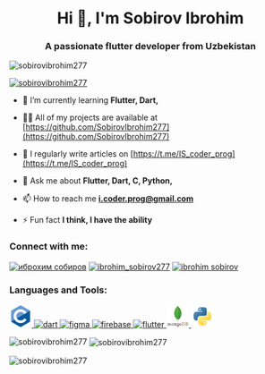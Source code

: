 <h1 align="center">Hi 👋, I'm Sobirov Ibrohim</h1>
<h3 align="center">A passionate flutter developer from Uzbekistan</h3>

<p align="left"> <img src="https://komarev.com/ghpvc/?username=sobirovibrohim277&label=Profile%20views&color=0e75b6&style=flat" alt="sobirovibrohim277" /> </p>

<p align="left"> <a href="https://github.com/ryo-ma/github-profile-trophy"><img src="https://github-profile-trophy.vercel.app/?username=sobirovibrohim277" alt="sobirovibrohim277" /></a> </p>

- 🌱 I’m currently learning **Flutter, Dart,**

- 👨‍💻 All of my projects are available at [https://github.com/SobirovIbrohim277](https://github.com/SobirovIbrohim277)

- 📝 I regularly write articles on [https://t.me/IS_coder_prog](https://t.me/IS_coder_prog)

- 💬 Ask me about **Flutter, Dart, C, Python,**

- 📫 How to reach me **i.coder.prog@gmail.com**

- ⚡ Fun fact **I think, I have the ability**

<h3 align="left">Connect with me:</h3>
<p align="left">
<a href="https://fb.com/иброхим собиров" target="blank"><img align="center" src="https://raw.githubusercontent.com/rahuldkjain/github-profile-readme-generator/master/src/images/icons/Social/facebook.svg" alt="иброхим собиров" height="30" width="40" /></a>
<a href="https://instagram.com/ibrohim_sobirov277" target="blank"><img align="center" src="https://raw.githubusercontent.com/rahuldkjain/github-profile-readme-generator/master/src/images/icons/Social/instagram.svg" alt="ibrohim_sobirov277" height="30" width="40" /></a>
<a href="https://medium.com/ibrohim sobirov" target="blank"><img align="center" src="https://raw.githubusercontent.com/rahuldkjain/github-profile-readme-generator/master/src/images/icons/Social/medium.svg" alt="ibrohim sobirov" height="30" width="40" /></a>
</p>

<h3 align="left">Languages and Tools:</h3>
<p align="left"> <a href="https://www.cprogramming.com/" target="_blank" rel="noreferrer"> <img src="https://raw.githubusercontent.com/devicons/devicon/master/icons/c/c-original.svg" alt="c" width="40" height="40"/> </a> <a href="https://dart.dev" target="_blank" rel="noreferrer"> <img src="https://www.vectorlogo.zone/logos/dartlang/dartlang-icon.svg" alt="dart" width="40" height="40"/> </a> <a href="https://www.figma.com/" target="_blank" rel="noreferrer"> <img src="https://www.vectorlogo.zone/logos/figma/figma-icon.svg" alt="figma" width="40" height="40"/> </a> <a href="https://firebase.google.com/" target="_blank" rel="noreferrer"> <img src="https://www.vectorlogo.zone/logos/firebase/firebase-icon.svg" alt="firebase" width="40" height="40"/> </a> <a href="https://flutter.dev" target="_blank" rel="noreferrer"> <img src="https://www.vectorlogo.zone/logos/flutterio/flutterio-icon.svg" alt="flutter" width="40" height="40"/> </a> <a href="https://www.mongodb.com/" target="_blank" rel="noreferrer"> <img src="https://raw.githubusercontent.com/devicons/devicon/master/icons/mongodb/mongodb-original-wordmark.svg" alt="mongodb" width="40" height="40"/> </a> <a href="https://www.python.org" target="_blank" rel="noreferrer"> <img src="https://raw.githubusercontent.com/devicons/devicon/master/icons/python/python-original.svg" alt="python" width="40" height="40"/> </a> </p>

<p><img align="left" src="https://github-readme-stats.vercel.app/api/top-langs?username=sobirovibrohim277&show_icons=true&locale=en&layout=compact" alt="sobirovibrohim277" /></p>

<p>&nbsp;<img align="center" src="https://github-readme-stats.vercel.app/api?username=sobirovibrohim277&show_icons=true&locale=en" alt="sobirovibrohim277" /></p>

<p><img align="center" src="https://github-readme-streak-stats.herokuapp.com/?user=sobirovibrohim277&" alt="sobirovibrohim277" /></p>

